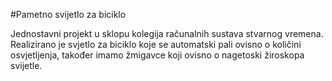 #Pametno svijetlo za biciklo

Jednostavni projekt u sklopu kolegija računalnih sustava stvarnog vremena.
Realizirano je svjetlo za biciklo koje se automatski pali ovisno o količini osvjetljenja, također imamo žmigavce koji ovisno o nagetoski žiroskopa svijetle.
